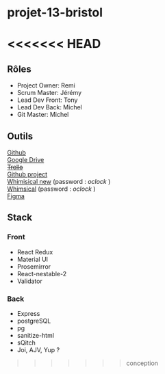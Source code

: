 # projet-13-bristol
<<<<<<< HEAD
=======

## Rôles

- Project Owner: Remi
- Scrum Master: Jérémy
- Lead Dev Front: Tony
- Lead Dev Back: Michel
- Git Master: Michel

## Outils

[Github](https://github.com/O-clock-Valhalla/projet-13-bristol)  
[Google Drive](https://drive.google.com/drive/u/0/folders/1Ba-Q8_Z_vk6C8-oc9J79TO6lZZoXPbcH)  
~~[Trello](https://trello.com/b/16udhjpa/bristol)~~  
[Github project](https://github.com/O-clock-Valhalla/projet-13-bristol/projects/1)  
[Whimisical new](https://whimsical.com/my-bristol-mvp-B696AUtXgiCAbD4bSH3ySf) (password : _oclock_ )  
[Whimsical](https://whimsical.com/bristol-NUWNKkwzQkDMLJePVYFqam) (password : _oclock_ )  
[Figma](https://www.figma.com/proto/RWjc9Vhz3Su1K86ob0HhMt/BE-apoth%C3%A9ose?node-id=218%3A142&starting-point-node-id=60%3A121)

## Stack

### Front

- React Redux
- Material UI
- Prosemirror
- React-nestable-2
- Validator

### Back

- Express
- postgreSQL
- pg
- sanitize-html
- sQitch
- Joi, AJV, Yup ?
>>>>>>> conception
